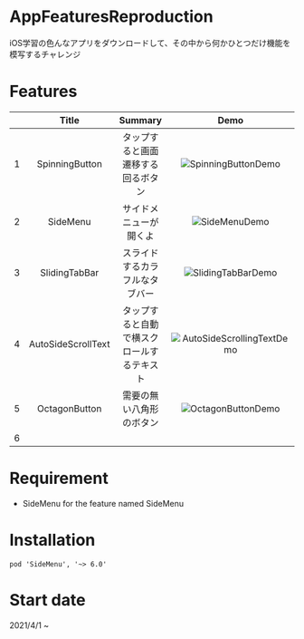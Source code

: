 # AppFeaturesReproduction
iOS学習の色んなアプリをダウンロードして、その中から何かひとつだけ機能を模写するチャレンジ

# Features
|  | Title | Summary | Demo |
|:---|:---:|:---:| :---: |
|1 |SpinningButton |タップすると画面遷移する回るボタン|![SpinningButtonDemo](https://user-images.githubusercontent.com/67716751/113243317-c1b98f00-92ed-11eb-93e4-1fc96a4e0d81.GIF) |
|2 | SideMenu |サイドメニューが開くよ|![SideMenuDemo](https://user-images.githubusercontent.com/67716751/113375046-88def000-93a9-11eb-80dc-46d9724f0f68.GIF)|
|3 | SlidingTabBar |スライドするカラフルなタブバー|![SlidingTabBarDemo](https://user-images.githubusercontent.com/67716751/113500559-e9149400-9559-11eb-956f-de7560b9d534.GIF)|
|4 | AutoSideScrollText |タップすると自動で横スクロールするテキスト|![AutoSideScrollingTextDemo](https://user-images.githubusercontent.com/67716751/113524698-53c1e000-95eb-11eb-9969-53509d78124b.GIF)|
|5 | OctagonButton|需要の無い八角形のボタン|![OctagonButtonDemo](https://user-images.githubusercontent.com/67716751/113816136-50775180-97af-11eb-91de-54c17f8dd897.GIF)|
|6 ||||

# Requirement
 
* SideMenu for the feature named SideMenu
 
# Installation
  
```
pod 'SideMenu', '~> 6.0'
```

# Start date
2021/4/1 ~
